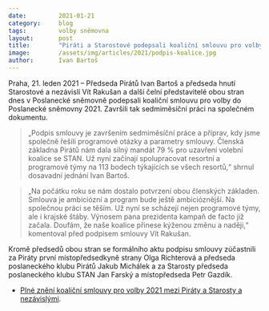 ```yaml
---
date:         2021-01-21
category:     blog
tags:         volby sněmovna 
layout:       post
title:        "Piráti a Starostové podepsali koaliční smlouvu pro volby 2021"
image:        /assets/img/articles/2021/podpis-koalice.jpg
author:       Ivan Bartoš
---
```

 
 

Praha, 21. leden 2021 – Předseda Pirátů Ivan Bartoš a předseda hnutí Starostové a nezávislí Vít Rakušan a další čelní představitelé obou stran dnes v Poslanecké sněmovně podepsali koaliční smlouvu pro volby do Poslanecké sněmovny 2021. Završili tak sedmiměsíční práci na společném dokumentu. 

> „Podpis smlouvy je završením sedmiměsíční práce a příprav, kdy jsme společně řešili programové otázky a parametry smlouvy. Členská základna Pirátů nám dala silný mandát 79 % pro uzavření volební koalice se STAN. Už nyní začínají spolupracovat resortní a programové týmy na 113 bodech týkajících se všech resortů,“ shrnul dosavadní jednání Ivan Bartoš.

> „Na počátku roku se nám dostalo potvrzení obou členských základen. Smlouva je ambiciózní a program bude ještě ambicióznější. Na společnou práci se těším. Už nyní se scházejí nejen programové týmy, ale i krajské štáby. Výnosem pana prezidenta kampaň de facto již začala. Doufám, že naše koalice přinese kýženou změnu a naději,“ komentoval před podpisem smlouvy Vít Rakušan.

Kromě předsedů obou stran se formálního aktu podpisu smlouvy zúčastnili za Piráty první místopředsedkyně strany Olga Richterová a předseda poslaneckého klubu Pirátů Jakub Michálek a za Starosty předseda poslaneckého klubu STAN Jan Farský a místopředseda Petr Gazdík.

* [Plné znění koaliční smlouvy pro volby 2021 mezi Piráty a Starosty a nezávislými](https://www.pirati.cz/assets/pdf/koalicni-smlouva-pirati-a-starostove-1.pdf).
